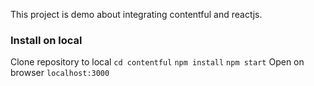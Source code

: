 This project is demo about integrating contentful and reactjs.
### Install on local
Clone repository to local
`cd contentful`
`npm install`
`npm start`
Open on browser `localhost:3000`